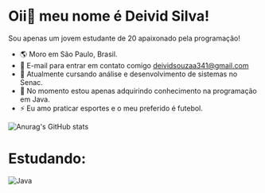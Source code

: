 Oii👋 meu nome é Deivid Silva!
==================================

Sou apenas um jovem estudante de 20 apaixonado pela programaçâo!

 * 🌎 Moro em São Paulo, Brasil.
* 📧 E-mail para entrar em contato comigo deividsouzaa341@gmail.com   
* 🏫  Atualmente cursando análise e desenvolvimento de sistemas no Senac.
* 🧠  No momento estou apenas adquirindo conhecimento na programação em Java.
*  ⚡ Eu amo praticar esportes e o meu preferido é futebol.

![Anurag's GitHub stats](https://github-readme-stats.vercel.app/api?username=Deivid7Silva3&show_icons=true&theme=transparent)

Estudando:
============

![Java](https://img.shields.io/badge/java-%23ED8B00.svg?style=for-the-badge&logo=java&logoColor=white)


